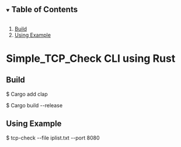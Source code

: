 <!-- TABLE OF CONTENTS -->
<details open="open">
  <summary><h2 style="display: inline-block">Table of Contents</h2></summary>
  <ol>
    <li><a href="#build">Build</a></li>
    <li><a href="#using-example">Using Example</a></li>
  </ol>
</details>

# Simple_TCP_Check CLI using Rust

## Build
$ Cargo add clap

$ Cargo build --release

## Using Example
$ tcp-check --file iplist.txt --port 8080
